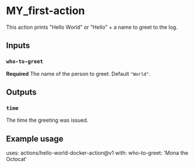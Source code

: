 # MY_first-action

This action prints "Hello World" or "Hello" + a name to greet to the log.

## Inputs

### `who-to-greet`

**Required** The name of the person to greet. Default `"World"`.

## Outputs

### `time`

The time the greeting was issued.

## Example usage

uses: actions/hello-world-docker-action@v1
with:
  who-to-greet: 'Mona the Octocat'